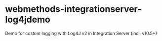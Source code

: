 # webmethods-integrationserver-log4jdemo
Demo for custom logging with Log4J v2 in Integration Server (incl. v10.5+)
